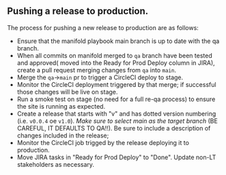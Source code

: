 ## Pushing a release to production.

The process for pushing a new release to production are as follows:

- Ensure that the manifold playbook main branch is up to date with the qa branch.
- When all commits on manifold merged to `qa` branch have been tested and approved( moved into the Ready for Prod Deploy column in JIRA), create a pull request merging changes from `qa` into `main`.
- Merge the `qa`->`main` pr to trigger a CircleCI deploy to stage.
- Monitor the CircleCI deployment triggered by that merge; if successful those changes will be live on stage.
- Run a smoke test on stage (no need for a full re-qa process) to ensure the site is running as expected.
- Create a release that starts with "v" and has dotted version numbering (i.e. `v0.0.4` oe `v1.0`). *Make sure to select main as the target branch* (BE CAREFUL, IT DEFAULTS TO QA!!). Be sure to include a description of changes included in the release;  
- Monitor the CircleCI job  trigged by the release deploying it to production.
- Move JIRA tasks in "Ready for Prod Deploy" to "Done". Update non-LT stakeholders as necessary.
